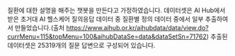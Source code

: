 질환에 대한 설명을 해주는 챗봇을 만든다고 가정하였습니다.
데이터셋은 AI Hub에서 받은 초거대 AI 헬스케어 질의응답 데이터 중 질환별 정의 데이터 중에서 일부 추출하여서 만들었습니다.(출처 https://www.aihub.or.kr/aihubdata/data/view.do?currMenu=115&topMenu=100&aihubDataSe=data&dataSetSn=71762)
추출된 데이터셋은 25319개의 질문 답변으로 구성되어 있습니다.
